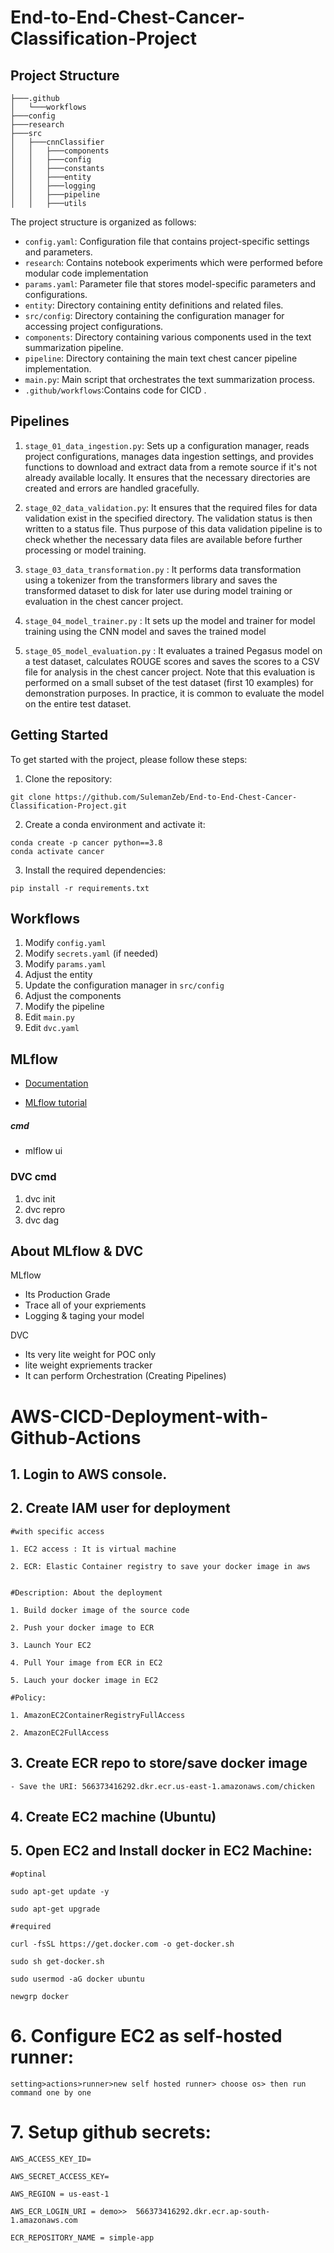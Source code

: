 # End-to-End-Chest-Cancer-Classification-Project

## Project Structure
```
├───.github
│   └───workflows
├───config
├───research
├───src
│   ├───cnnClassifier
│   │   ├───components
│   │   ├───config
│   │   ├───constants
│   │   ├───entity
│   │   ├───logging
│   │   ├───pipeline
│   │   ├───utils
```
The project structure is organized as follows:

- `config.yaml`: Configuration file that contains project-specific settings and parameters.
- `research`: Contains notebook experiments which were performed before modular code implementation
- `params.yaml`: Parameter file that stores model-specific parameters and configurations.
- `entity`: Directory containing entity definitions and related files.
- `src/config`: Directory containing the configuration manager for accessing project configurations.
- `components`: Directory containing various components used in the text summarization pipeline.
- `pipeline`: Directory containing the main text chest cancer pipeline implementation.
- `main.py`: Main script that orchestrates the text summarization process.
- `.github/workflows`:Contains code for CICD .

## Pipelines
1. `stage_01_data_ingestion.py`: Sets up a configuration manager, reads project configurations, manages data ingestion settings, and provides functions to download and extract data from a remote source if it's not already available locally. It ensures that the necessary directories are created and errors are handled gracefully.
  
2. `stage_02_data_validation.py`: It ensures that the required files for data validation exist in the specified directory. The validation status is then written to a status file. Thus purpose of this data validation pipeline is to check whether the necessary data files are available before further processing or model training.

3. `stage_03_data_transformation.py` : It performs data transformation using a tokenizer from the transformers library and saves the transformed dataset to disk for later use during model training or evaluation in the chest cancer project. 

4. `stage_04_model_trainer.py` : It sets up the model and trainer for model training using the CNN model and saves the trained model

6. `stage_05_model_evaluation.py` : It evaluates a trained Pegasus model on a test dataset, calculates ROUGE scores and saves the scores to a CSV file for analysis in the chest cancer project. Note that this evaluation is performed on a small subset of the test dataset (first 10 examples) for demonstration purposes. In practice, it is common to evaluate the model on the entire test dataset. 


## Getting Started

To get started with the project, please follow these steps:

1. Clone the repository:
```
git clone https://github.com/SulemanZeb/End-to-End-Chest-Cancer-Classification-Project.git
```

2. Create a conda environment and activate it:
```
conda create -p cancer python==3.8 
conda activate cancer
```

3. Install the required dependencies:
```
pip install -r requirements.txt
```

## Workflows

1. Modify `config.yaml`
2. Modify `secrets.yaml` (if needed)
3. Modify `params.yaml`
4. Adjust the entity
5. Update the configuration manager in `src/config`
6. Adjust the components
7. Modify the pipeline
8. Edit `main.py`
9. Edit `dvc.yaml`



## MLflow

- [Documentation](https://mlflow.org/docs/latest/index.html)

- [MLflow tutorial](https://youtube.com/playlist?list=PLkz_y24mlSJZrqiZ4_cLUiP0CBN5wFmTb&si=zEp_C8zLHt1DzWKK)

##### cmd
- mlflow ui


### DVC cmd

1. dvc init
2. dvc repro
3. dvc dag


## About MLflow & DVC

MLflow

 - Its Production Grade
 - Trace all of your expriements
 - Logging & taging your model


DVC 

 - Its very lite weight for POC only
 - lite weight expriements tracker
 - It can perform Orchestration (Creating Pipelines)



# AWS-CICD-Deployment-with-Github-Actions

## 1. Login to AWS console.

## 2. Create IAM user for deployment

	#with specific access

	1. EC2 access : It is virtual machine

	2. ECR: Elastic Container registry to save your docker image in aws


	#Description: About the deployment

	1. Build docker image of the source code

	2. Push your docker image to ECR

	3. Launch Your EC2 

	4. Pull Your image from ECR in EC2

	5. Lauch your docker image in EC2

	#Policy:

	1. AmazonEC2ContainerRegistryFullAccess

	2. AmazonEC2FullAccess

	
## 3. Create ECR repo to store/save docker image
    - Save the URI: 566373416292.dkr.ecr.us-east-1.amazonaws.com/chicken

	
## 4. Create EC2 machine (Ubuntu) 

## 5. Open EC2 and Install docker in EC2 Machine:
	
	
	#optinal

	sudo apt-get update -y

	sudo apt-get upgrade
	
	#required

	curl -fsSL https://get.docker.com -o get-docker.sh

	sudo sh get-docker.sh

	sudo usermod -aG docker ubuntu

	newgrp docker
	
# 6. Configure EC2 as self-hosted runner:
    setting>actions>runner>new self hosted runner> choose os> then run command one by one


# 7. Setup github secrets:

    AWS_ACCESS_KEY_ID=

    AWS_SECRET_ACCESS_KEY=

    AWS_REGION = us-east-1

    AWS_ECR_LOGIN_URI = demo>>  566373416292.dkr.ecr.ap-south-1.amazonaws.com

    ECR_REPOSITORY_NAME = simple-app

